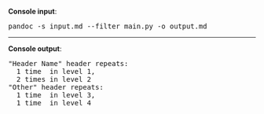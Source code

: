 **Console input**:

<pre>
pandoc -s input.md --filter main.py -o output.md 
</pre>

___

**Console output**:

<pre>
"Header Name" header repeats:
  1 time  in level 1,
  2 times in level 2
"Other" header repeats:
  1 time  in level 3,
  1 time  in level 4
</pre>
